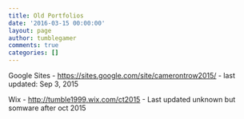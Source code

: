 ```yaml
---
title: Old Portfolios
date: '2016-03-15 00:00:00'
layout: page
author: tumblegamer
comments: true
categories: []
---
```

Google Sites -&nbsp;<a href="https://sites.google.com/site/camerontrow2015/">https://sites.google.com/site/camerontrow2015/</a> - last updated:&nbsp;Sep 3, 2015

Wix -&nbsp;<a href="http://tumble1999.wix.com/ct2015">http://tumble1999.wix.com/ct2015</a> - Last updated unknown but somware after oct 2015
